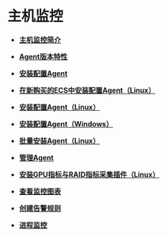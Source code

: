 # 主机监控<a name="ZH-CN_TOPIC_0135532771"></a>

-   **[主机监控简介](主机监控简介.md)**  

-   **[Agent版本特性](Agent版本特性.md)**  

-   **[安装配置Agent](安装配置Agent.md)**  

-   **[在新购买的ECS中安装配置Agent（Linux）](在新购买的ECS中安装配置Agent（Linux）.md)**  

-   **[安装配置Agent（Linux）](安装配置Agent（Linux）.md)**  

-   **[安装配置Agent（Windows）](安装配置Agent（Windows）.md)**  

-   **[批量安装Agent（Linux）](批量安装Agent（Linux）.md)**  

-   **[管理Agent](管理Agent.md)**  

-   **[安装GPU指标与RAID指标采集插件（Linux）](安装GPU指标与RAID指标采集插件（Linux）.md)**  

-   **[查看监控图表](查看监控图表.md)**  

-   **[创建告警规则](创建告警规则.md)**  

-   **[进程监控](进程监控.md)**  


